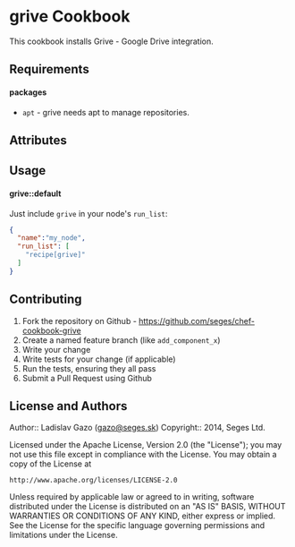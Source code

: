 grive Cookbook
==============
This cookbook installs Grive - Google Drive integration.

Requirements
------------
#### packages
- `apt` - grive needs apt to manage repositories.

Attributes
----------

Usage
-----
#### grive::default
Just include `grive` in your node's `run_list`:

```json
{
  "name":"my_node",
  "run_list": [
    "recipe[grive]"
  ]
}
```

Contributing
------------

1. Fork the repository on Github - https://github.com/seges/chef-cookbook-grive
2. Create a named feature branch (like `add_component_x`)
3. Write your change
4. Write tests for your change (if applicable)
5. Run the tests, ensuring they all pass
6. Submit a Pull Request using Github

License and Authors
-------------------
Author:: Ladislav Gazo (<gazo@seges.sk>)
Copyright:: 2014, Seges Ltd.

Licensed under the Apache License, Version 2.0 (the "License");
you may not use this file except in compliance with the License.
You may obtain a copy of the License at

    http://www.apache.org/licenses/LICENSE-2.0

Unless required by applicable law or agreed to in writing, software
distributed under the License is distributed on an "AS IS" BASIS,
WITHOUT WARRANTIES OR CONDITIONS OF ANY KIND, either express or implied.
See the License for the specific language governing permissions and
limitations under the License.
